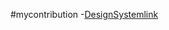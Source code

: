 #mycontribution
-[DesignSystemlink](https://github.com/zuri-training/My-Debtors-Project-Team33/issues/39#issue-1332483621)
